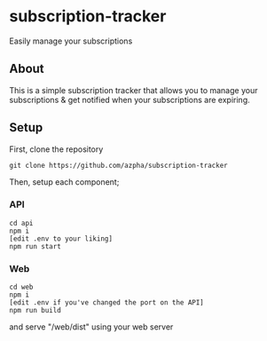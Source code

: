 # subscription-tracker
Easily manage your subscriptions

## About
This is a simple subscription tracker that allows you to manage your subscriptions & get notified when your subscriptions are expiring.

## Setup
First, clone the repository
```
git clone https://github.com/azpha/subscription-tracker
```

Then, setup each component;
### API
```
cd api
npm i
[edit .env to your liking]
npm run start
```

### Web

```
cd web
npm i
[edit .env if you've changed the port on the API]
npm run build
```
and serve "/web/dist" using your web server